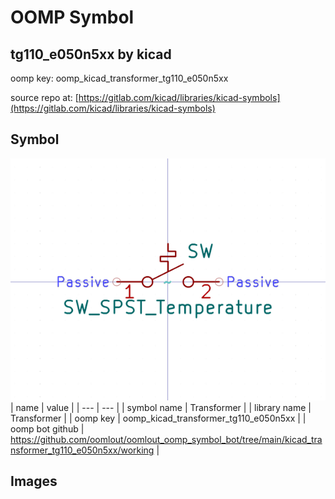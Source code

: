 # OOMP Symbol  
## tg110_e050n5xx  by kicad  
  
oomp key: oomp_kicad_transformer_tg110_e050n5xx  
  
source repo at: [https://gitlab.com/kicad/libraries/kicad-symbols](https://gitlab.com/kicad/libraries/kicad-symbols)  
## Symbol  
  
[![working.png](working_600.png)](working.png)  
| name | value | 
| --- | --- | 
| symbol name | Transformer | 
| library name | Transformer | 
| oomp key | oomp_kicad_transformer_tg110_e050n5xx | 
| oomp bot github | https://github.com/oomlout/oomlout_oomp_symbol_bot/tree/main/kicad_transformer_tg110_e050n5xx/working | 
## Images  
